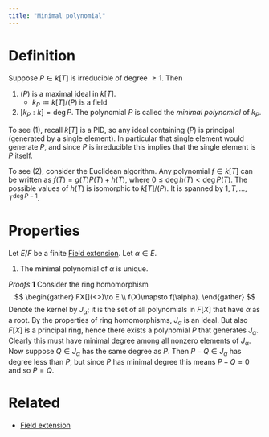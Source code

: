 ```yaml
---
title: "Minimal polynomial"
---
```


# Definition
Suppose $P\in k[T]$ is irreducible of degree $\geq 1$. Then 
1. $(P)$ is a maximal ideal in $k[T]$.
	- $k_P\coloneqq k[T]/(P)$ is a field
2. $[k_P:k]=\deg P$. 
The polynomial $P$ is called the *minimal polynomial* of $k_P$.

To see (1), recall $k[T]$ is a PID, so any ideal containing $(P)$ is principal (generated by a single element). In particular that single element would generate $P$, and since $P$ is irreducible this implies that the single element is $P$ itself.

To see (2), consider the Euclidean algorithm. Any polynomial $f\in k[T]$ can be written as $f(T)=g(T)P(T)+h(T)$, where $0\leq \deg h(T)<\deg P(T)$. The possible values of $h(T)$ is isomorphic to $k[T]/(P)$. It is spanned by $1,T,\dots,T^{\deg P-1}$. 

# Properties
Let $E/F$ be a finite [Field extension](<notes/ntpy/Definitions/Algebraic Number Theory/Field Theory/Field extension.md>). Let $\alpha\in E$. 

1. The minimal polynomial of $\alpha$ is unique. 

*Proofs*
**1**
Consider the ring homomorphism
$$
\begin{gather}
FX[](<>)\to E \\
f(X)\mapsto f(\alpha). 
\end{gather}
$$
Denote the kernel by $J_\alpha$; it is the set of all polynomials in $F[X]$ that have $\alpha$ as a root. By the properties of ring homomorphisms, $J_\alpha$ is an ideal. But also $F[X]$ is a principal ring, hence there exists a polynomial $P$ that generates $J_\alpha$. Clearly this must have minimal degree among all nonzero elements of $J_\alpha$. Now suppose $Q\in J_\alpha$ has the same degree as $P$. Then $P-Q\in J_\alpha$ has degree less than $P$, but since $P$ has minimal degree this means $P-Q=0$ and so $P=Q$. 

# Related
- [Field extension](<notes/ntpy/Definitions/Algebraic Number Theory/Field Theory/Field extension.md>)
